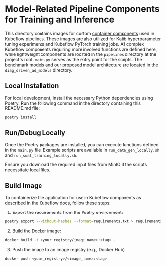 # Model-Related Pipeline Components for Training and Inference

This directory contains images for custom [container components](https://www.kubeflow.org/docs/components/pipelines/v2/components/container-components/) used in Kubeflow pipelines.
These images are also utilized for Katib hyperparameter tuning experiments and Kubeflow PyTorch training jobs.
All complex Kubeflow components requiring more involved functions are defined here, while lightweight components are located in the `pipelines` directory at the project's root.
`main.py` serves as the entry point for the scripts.
The benchmark models and our proposed model architecture are located in the `diag_driven_ad_models` directory.

## Local Installation
For local development, install the necessary Python dependencies using Poetry. Run the following command in the directory containing this README.md file:
```sh
poetry install
```

## Run/Debug Locally

Once the Poetry packages are installed, you can execute functions defined in the `main.py` file. Example scripts are available in `run_data_gen_locally.sh` and `run_swat_training_locally.sh`.

Ensure you download the required input files from MinIO if the scripts necessitate local files.


## Build Image

To containerize the application for use in Kubeflow components as described in the Kubeflow docs, follow these steps:
1. Export the requirements from the Poetry environment:
```sh
poetry export --without-hashes --format=requirements.txt > requirements.txt
```

2. Build the Docker image:
```sh
docker build -t <your_registry/image_name>:<tag> .
```

3. Push the image to an image registry (e.g., Docker Hub):
```sh
docker push <your_registry>/<image_name>:<tag>
```
